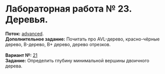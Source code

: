 ﻿# Лабораторная работа № 23. Деревья.
**Поток:** <ins>advanced</ins>.</br>**Дополнительное задание:** Почитать про AVL-дерево, красно-чёрные дерево, B-дерево, B+ дерево, дерево отрезков.</br></br>**Вариант №:** <ins>21</ins></br>**Задание:** Определить глубину минимальной вершины двоичного дерева.
